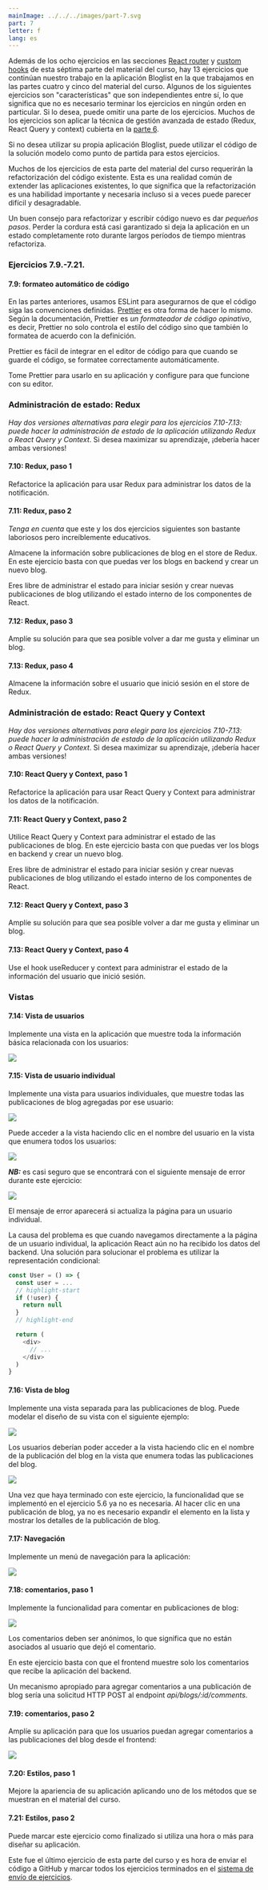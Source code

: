 ```yaml
---
mainImage: ../../../images/part-7.svg
part: 7
letter: f
lang: es
---
```


<div class="content">

Además de los ocho ejercicios en las secciones [React router](/es/part7/react_router) y [custom hooks](/es/part7/custom_hooks) de esta séptima parte del material del curso, hay 13 ejercicios que continúan nuestro trabajo en la aplicación Bloglist en la que trabajamos en las partes cuatro y cinco del material del curso. Algunos de los siguientes ejercicios son "características" que son independientes entre sí, lo que significa que no es necesario terminar los ejercicios en ningún orden en particular. Si lo desea, puede omitir una parte de los ejercicios. Muchos de los ejercicios son aplicar la técnica de gestión avanzada de estado (Redux, React Query y context) cubierta en la [parte 6](/es/part6).

Si no desea utilizar su propia aplicación Bloglist, puede utilizar el código de la solución modelo como punto de partida para estos ejercicios.

Muchos de los ejercicios de esta parte del material del curso requerirán la refactorización del código existente. Esta es una realidad común de extender las aplicaciones existentes, lo que significa que la refactorización es una habilidad importante y necesaria incluso si a veces puede parecer difícil y desagradable.

Un buen consejo para refactorizar y escribir código nuevo es dar <i>pequeños pasos</i>. Perder la cordura está casi garantizado si deja la aplicación en un estado completamente roto durante largos períodos de tiempo mientras refactoriza.

</div>

<div class="tasks">

### Ejercicios 7.9.-7.21.

#### 7.9: formateo automático de código

En las partes anteriores, usamos ESLint para asegurarnos de que el código siga las convenciones definidas. [Prettier](https://prettier.io/) es otra forma de hacer lo mismo. Según la documentación, Prettier es <i>un formateador de código opinativo</i>, es decir, Prettier no solo controla el estilo del código sino que también lo formatea de acuerdo con la definición.

Prettier es fácil de integrar en el editor de código para que cuando se guarde el código, se formatee correctamente automáticamente.

Tome Prettier para usarlo en su aplicación y configure para que funcione con su editor.

### Administración de estado: Redux

<i>Hay dos versiones alternativas para elegir para los ejercicios 7.10-7.13: puede hacer la administración de estado de la aplicación utilizando Redux o React Query y Context</i>. Si desea maximizar su aprendizaje, ¡debería hacer ambas versiones!

#### 7.10: Redux, paso 1

Refactorice la aplicación para usar Redux para administrar los datos de la notificación.

#### 7.11: Redux, paso 2

_Tenga en cuenta_ que este y los dos ejercicios siguientes son bastante laboriosos pero increíblemente educativos.

Almacene la información sobre publicaciones de blog en el store de Redux. En este ejercicio basta con que puedas ver los blogs en backend y crear un nuevo blog.

Eres libre de administrar el estado para iniciar sesión y crear nuevas publicaciones de blog utilizando el estado interno de los componentes de React.

#### 7.12: Redux, paso 3

Amplíe su solución para que sea posible volver a dar me gusta y eliminar un blog.

#### 7.13: Redux, paso 4

Almacene la información sobre el usuario que inició sesión en el store de Redux.

### Administración de estado: React Query y Context

<i>Hay dos versiones alternativas para elegir para los ejercicios 7.10-7.13: puede hacer la administración de estado de la aplicación utilizando Redux o React Query y Context</i>. Si desea maximizar su aprendizaje, ¡debería hacer ambas versiones!

#### 7.10: React Query y Context, paso 1

Refactorice la aplicación para usar React Query y Context para administrar los datos de la notificación.

#### 7.11: React Query y Context, paso 2

Utilice React Query y Context para administrar el estado de las publicaciones de blog. En este ejercicio basta con que puedas ver los blogs en backend y crear un nuevo blog.

Eres libre de administrar el estado para iniciar sesión y crear nuevas publicaciones de blog utilizando el estado interno de los componentes de React.

#### 7.12: React Query y Context, paso 3

Amplíe su solución para que sea posible volver a dar me gusta y eliminar un blog.

#### 7.13: React Query y Context, paso 4

Use el hook useReducer y context para administrar el estado de la información del usuario que inició sesión.

### Vistas

#### 7.14: Vista de usuarios

Implemente una vista en la aplicación que muestre toda la información básica relacionada con los usuarios:

![](../../images/7/41.png)

#### 7.15: Vista de usuario individual

Implemente una vista para usuarios individuales, que muestre todas las publicaciones de blog agregadas por ese usuario:

![](../../images/7/44.png)

Puede acceder a la vista haciendo clic en el nombre del usuario en la vista que enumera todos los usuarios:

![](../../images/7/43.png)

<i>**NB:**</i> es casi seguro que se encontrará con el siguiente mensaje de error durante este ejercicio:

![](../../images/7/42ea.png)

El mensaje de error aparecerá si actualiza la página para un usuario individual.

La causa del problema es que cuando navegamos directamente a la página de un usuario individual, la aplicación React aún no ha recibido los datos del backend. Una solución para solucionar el problema es utilizar la representación condicional:

```js
const User = () => {
  const user = ...
  // highlight-start
  if (!user) {
    return null
  }
  // highlight-end

  return (
    <div>
      // ...
    </div>
  )
}
```

#### 7.16: Vista de blog

Implemente una vista separada para las publicaciones de blog. Puede modelar el diseño de su vista con el siguiente ejemplo:

![](../../images/7/45.png)

Los usuarios deberían poder acceder a la vista haciendo clic en el nombre de la publicación del blog en la vista que enumera todas las publicaciones del blog.

![](../../images/7/46.png)

Una vez que haya terminado con este ejercicio, la funcionalidad que se implementó en el ejercicio 5.6 ya no es necesaria. Al hacer clic en una publicación de blog, ya no es necesario expandir el elemento en la lista y mostrar los detalles de la publicación de blog.

#### 7.17: Navegación

Implemente un menú de navegación para la aplicación:

![](../../images/7/47.png)

#### 7.18: comentarios, paso 1

Implemente la funcionalidad para comentar en publicaciones de blog:

![](../../images/7/48.png)

Los comentarios deben ser anónimos, lo que significa que no están asociados al usuario que dejó el comentario.

En este ejercicio basta con que el frontend muestre solo los comentarios que recibe la aplicación del backend.

Un mecanismo apropiado para agregar comentarios a una publicación de blog sería una solicitud HTTP POST al endpoint <i>api/blogs/:id/comments</i>.

#### 7.19: comentarios, paso 2

Amplíe su aplicación para que los usuarios puedan agregar comentarios a las publicaciones del blog desde el frontend:

![](../../images/7/49.png)

#### 7.20: Estilos, paso 1

Mejore la apariencia de su aplicación aplicando uno de los métodos que se muestran en el material del curso.

#### 7.21: Estilos, paso 2

Puede marcar este ejercicio como finalizado si utiliza una hora o más para diseñar su aplicación.

Este fue el último ejercicio de esta parte del curso y es hora de enviar el código a GitHub y marcar todos los ejercicios terminados en el [sistema de envío de ejercicios](https://studies.cs.helsinki.fi/stats/courses/fullstackopen).

</div>
